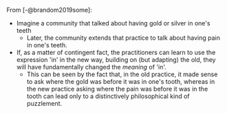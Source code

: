 
From [-@brandom2019some]:

- Imagine a community that talked about having gold or silver in one's teeth
   - Later, the community extends that practice to talk about having pain in one's teeth.
- If, as a matter of contingent fact, the practitioners can learn to use the expression 'in' in the new way, building on (but adapting) the old, they will have fundamentally changed the *meaning* of 'in'.
    - This can be seen by the fact that, in the old practice, it made sense to ask where the gold was before it was in one's tooth, whereas in the new practice asking where the pain was before it was in the tooth can lead only to a distinctively philosophical kind of puzzlement.